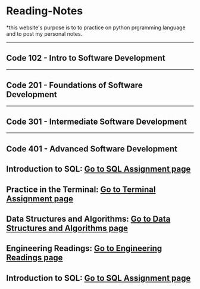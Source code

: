 # Reading-Notes

*this website's purpose is to to practice on python prgramming language and to post my personal notes.

---
## Code 102 - Intro to Software Development


---
## Code 201 - Foundations of Software Development


---
## Code 301 - Intermediate Software Development


---
## Code 401 - Advanced Software Development

## Introduction to SQL: [Go to SQL Assignment page](./SQL.md)

## Practice in the Terminal: [Go to Terminal Assignment page](./Terminal.md)

## Data Structures and Algorithms: [Go to Data Structures and Algorithms page](./DataStructuresAndAlgo.md)

## Engineering Readings: [Go to Engineering Readings page](./EngineeringReadings.md)

## Introduction to SQL: [Go to SQL Assignment page](./Mindset.md)
